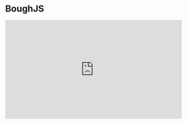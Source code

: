 # BoughJS
<iframe width="560" height="315" src="https://www.youtube.com/embed/WjLsvti_8c0" frameborder="0" allowfullscreen></iframe>
